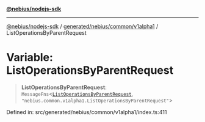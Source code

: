 [**@nebius/nodejs-sdk**](../../../../../README.md)

***

[@nebius/nodejs-sdk](../../../../../README.md) / [generated/nebius/common/v1alpha1](../README.md) / ListOperationsByParentRequest

# Variable: ListOperationsByParentRequest

> **ListOperationsByParentRequest**: `MessageFns`\<[`ListOperationsByParentRequest`](../interfaces/ListOperationsByParentRequest.md), `"nebius.common.v1alpha1.ListOperationsByParentRequest"`\>

Defined in: src/generated/nebius/common/v1alpha1/index.ts:411
